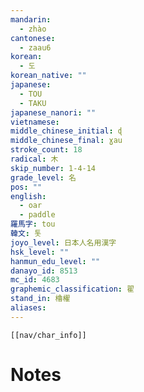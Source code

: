 ```yaml
---
mandarin:
  - zhào
cantonese:
  - zaau6
korean:
  - 도
korean_native: ""
japanese:
  - TOU
  - TAKU
japanese_nanori: ""
vietnamese:
middle_chinese_initial: ɖ
middle_chinese_final: ɣau
stroke_count: 18
radical: 木
skip_number: 1-4-14
grade_level: 名
pos: ""
english:
  - oar
  - paddle
羅馬字: tou
韓文: 톳
joyo_level: 日本人名用漢字
hsk_level: ""
hanmun_edu_level: ""
danayo_id: 8513
mc_id: 4683
graphemic_classification: 翟
stand_in: 櫓櫂
aliases:
---
```

```meta-bind-embed
[[nav/char_info]]
```

# Notes
